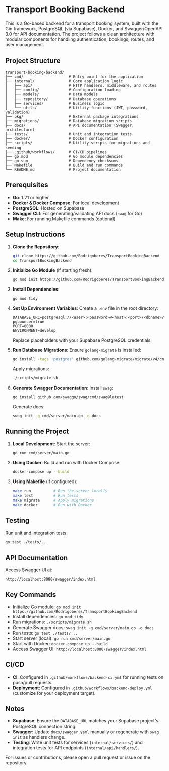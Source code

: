 # Transport Booking Backend

This is a Go-based backend for a transport booking system, built with the Gin framework, PostgreSQL (via Supabase), Docker, and Swagger/OpenAPI 3.0 for API documentation. The project follows a clean architecture with modular components for handling authentication, bookings, routes, and user management.

## Project Structure

```
transport-booking-backend/
├── cmd/                    # Entry point for the application
├── internal/               # Core application logic
│   ├── api/                # HTTP handlers, middleware, and routes
│   ├── config/             # Configuration loading
│   ├── models/             # Data models
│   ├── repository/         # Database operations
│   ├── services/           # Business logic
│   └── utils/              # Utility functions (JWT, password, validation)
├── pkg/                    # External package integrations
├── migrations/             # Database migration scripts
├── docs/                   # API documentation (Swagger, architecture)
├── tests/                  # Unit and integration tests
├── docker/                 # Docker configuration
├── scripts/                # Utility scripts for migrations and seeding
├── .github/workflows/      # CI/CD pipelines
├── go.mod                  # Go module dependencies
├── go.sum                  # Dependency checksums
├── Makefile                # Build and run commands
└── README.md               # Project documentation
```

## Prerequisites

- **Go**: 1.21 or higher
- **Docker & Docker Compose**: For local development
- **PostgreSQL**: Hosted on Supabase
- **Swagger CLI**: For generating/validating API docs (`swag` for Go)
- **Make**: For running Makefile commands (optional)

## Setup Instructions

1. **Clone the Repository**:
   ```bash
   git clone https://github.com/Rodrigoberes/TransportBookingBackend
   cd TransportBookingBackend
   ```

2. **Initialize Go Module** (if starting fresh):
   ```bash
   go mod init https://github.com/Rodrigoberes/TransportBookingBackend
   ```

3. **Install Dependencies**:
   ```bash
   go mod tidy
   ```

4. **Set Up Environment Variables**:
   Create a `.env` file in the root directory:
   ```env
   DATABASE_URL=postgresql://<user>:<password>@<host>:<port>/<dbname>?pgbouncer=true
   PORT=8080
   ENVIRONMENT=develop
   ```
   Replace placeholders with your Supabase PostgreSQL credentials.

5. **Run Database Migrations**:
   Ensure `golang-migrate` is installed:
   ```bash
   go install -tags 'postgres' github.com/golang-migrate/migrate/v4/cmd/migrate@latest
   ```
   Apply migrations:
   ```bash
   ./scripts/migrate.sh
   ```

6. **Generate Swagger Documentation**:
   Install `swag`:
   ```bash
   go install github.com/swaggo/swag/cmd/swag@latest
   ```
   Generate docs:
   ```bash
   swag init -g cmd/server/main.go -o docs
   ```

## Running the Project

1. **Local Development**:
   Start the server:
   ```bash
   go run cmd/server/main.go
   ```

2. **Using Docker**:
   Build and run with Docker Compose:
   ```bash
   docker-compose up --build
   ```

3. **Using Makefile** (if configured):
   ```bash
   make run          # Run the server locally
   make test         # Run tests
   make migrate      # Apply migrations
   make docker       # Run with Docker
   ```

## Testing

Run unit and integration tests:
```bash
go test ./tests/...
```

## API Documentation

Access Swagger UI at:
```
http://localhost:8080/swagger/index.html
```

## Key Commands

- Initialize Go module: `go mod init https://github.com/Rodrigoberes/TransportBookingBackend`
- Install dependencies: `go mod tidy`
- Run migrations: `./scripts/migrate.sh`
- Generate Swagger docs: `swag init -g cmd/server/main.go -o docs`
- Run tests: `go test ./tests/...`
- Start server (local): `go run cmd/server/main.go`
- Start with Docker: `docker-compose up --build`
- Access Swagger UI: `http://localhost:8080/swagger/index.html`

## CI/CD

- **CI**: Configured in `.github/workflows/backend-ci.yml` for running tests on push/pull requests.
- **Deployment**: Configured in `.github/workflows/backend-deploy.yml` (customize for your deployment target).

## Notes

- **Supabase**: Ensure the `DATABASE_URL` matches your Supabase project's PostgreSQL connection string.
- **Swagger**: Update `docs/swagger.yaml` manually or regenerate with `swag init` as handlers change.
- **Testing**: Write unit tests for services (`internal/services/`) and integration tests for API endpoints (`internal/api/handlers/`).

For issues or contributions, please open a pull request or issue on the repository.